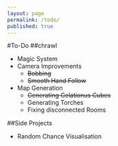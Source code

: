 ```yaml
---
layout: page
permalink: /todo/
published: true
---
```


#To-Do 
##chrawl
- Magic System
- Camera Improvements
	- ~~Bobbing~~
    - ~~Smooth Hand Follow~~
- Map Generation
	- ~~Generating Gelationus Cubes~~
    - Generating Torches
    - Fixing disconnected Rooms
    
    
##Side Projects
- Random Chance Visualisation